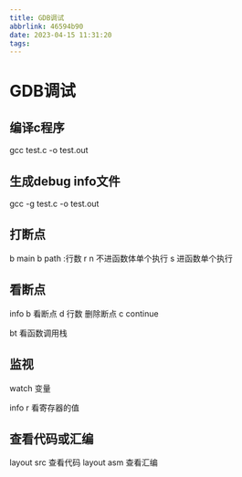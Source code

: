 ```yaml
---
title: GDB调试
abbrlink: 46594b90
date: 2023-04-15 11:31:20
tags:
---
```

# GDB调试
## 编译c程序
gcc test.c -o test.out
## 生成debug info文件
gcc -g test.c -o test.out
## 打断点
b main
b path :行数
r 
n 不进函数体单个执行
s  进函数单个执行

## 看断点
info b 看断点
d 行数  删除断点
c continue

bt 看函数调用栈

## 监视
watch 变量

info r 看寄存器的值

## 查看代码或汇编
layout src  查看代码
layout asm 查看汇编 

